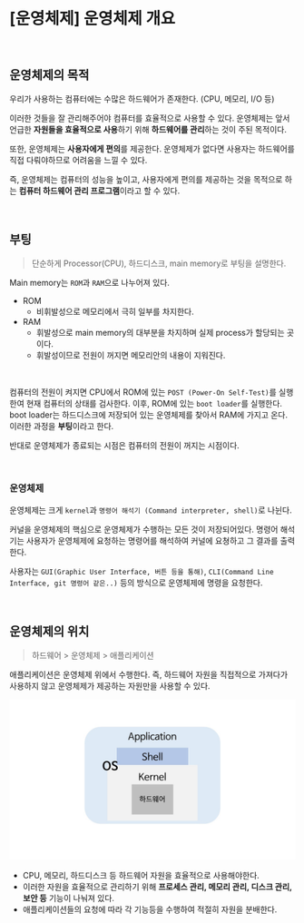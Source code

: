 # [운영체제] 운영체제 개요

<br>

## 운영체제의 목적

우리가 사용하는 컴퓨터에는 수많은 하드웨어가 존재한다. (CPU, 메모리, I/O 등)

이러한 것들을 잘 관리해주어야 컴퓨터를 효율적으로 사용할 수 있다. 운영체제는 앞서 언급한 **자원들을 효율적으로 사용**하기 위해 **하드웨어를 관리**하는 것이 주된 목적이다.

또한, 운영체제는 **사용자에게 편의**를 제공한다. 운영체제가 없다면 사용자는 하드웨어를 직접 다뤄야하므로 어려움을 느낄 수 있다.

즉, 운영체제는 컴퓨터의 성능을 높이고, 사용자에게 편의를 제공하는 것을 목적으로 하는 **컴퓨터 하드웨어 관리 프로그램**이라고 할 수 있다.

<br>

## 부팅

> 단순하게 Processor(CPU), 하드디스크, main memory로 부팅을 설명한다.

Main memory는 `ROM`과 `RAM`으로 나누어져 있다.

- ROM
  - 비휘발성으로 메모리에서 극히 일부를 차지한다.
- RAM
  - 휘발성으로 main memory의 대부분을 차지하며 실제 process가 할당되는 곳이다.
  - 휘발성이므로 전원이 꺼지면 메모리안의 내용이 지워진다.

<br>

컴퓨터의 전원이 켜지면 CPU에서 ROM에 있는 `POST (Power-On Self-Test)`를 실행한여 현재 컴퓨터의 상태를 검사한다. 이후, ROM에 있는 `boot loader`를 실행한다. boot loader는 하드디스크에 저장되어 있는 운영체제를 찾아서 RAM에 가지고 온다. 이러한 과정을 **부팅**이라고 한다.

반대로 운영체제가 종료되는 시점은 컴퓨터의 전원이 꺼지는 시점이다.

<br>

### 운영체제

운영체제는 크게 `kernel`과 `명령어 해석기 (Command interpreter, shell)`로 나뉜다.

커널을 운영체제의 핵심으로 운영체제가 수행하는 모든 것이 저장되어있다. 명령어 해석기는 사용자가 운영체제에 요청하는 명령어를 해석하여 커널에 요쳥하고 그 결과를 출력한다.

사용자는 `GUI(Graphic User Interface, 버튼 등을 통해)`, `CLI(Command Line Interface, git 명령어 같은..)` 등의 방식으로 운영체제에 명령을 요청한다.

<br>

## 운영체제의 위치

> 하드웨어 > 운영체제 > 애플리케이션

애플리케이션은 운영체제 위에서 수행한다. 즉, 하드웨어 자원을 직접적으로 가져다가 사용하지 않고 운영체제가 제공하는 자원만을 사용할 수 있다.

![](00_os_intro.assets/oslocation.jpg)

- CPU, 메모리, 하드디스크 등 하드웨어 자원을 효율적으로 사용해야한다.
- 이러한 자원을 효율적으로 관리하기 위해 **프로세스 관리, 메모리 관리, 디스크 관리, 보안 등** 기능이 나눠져 있다.
- 애플리케이션들의 요청에 따라 각 기능등을 수행하여 적절히 자원을 분배한다.

